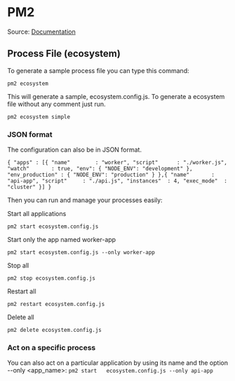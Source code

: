 
# PM2

Source: [Documentation](http://pm2.keymetrics.io/docs/usage/application-declaration/#javascript-format)

## Process File (ecosystem)

To generate a sample process file you can type this command:

`pm2 ecosystem`

This will generate a sample, ecosystem.config.js.
To generate a ecosystem file without any comment just run.

`pm2 ecosystem simple`

### JSON format

The configuration can also be in JSON format.

`{
  "apps" : [{
    "name"        : "worker",
    "script"      : "./worker.js",
    "watch"       : true,
    "env": {
      "NODE_ENV": "development"
    },
    "env_production" : {
       "NODE_ENV": "production"
    }
  },{
    "name"       : "api-app",
    "script"     : "./api.js",
    "instances"  : 4,
    "exec_mode"  : "cluster"
  }]
}`

Then you can run and manage your processes easily:

Start all applications

`pm2 start ecosystem.config.js`

Start only the app named worker-app

`pm2 start ecosystem.config.js --only worker-app`

Stop all

`pm2 stop ecosystem.config.js`

Restart all

`pm2 restart ecosystem.config.js`

Delete all

`pm2 delete ecosystem.config.js`

### Act on a specific process

You can also act on a particular application by using its name and the option --only <app_name>:
`pm2 start   ecosystem.config.js --only api-app`





